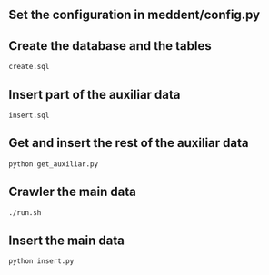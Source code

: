 ## Set the configuration in meddent/config.py


## Create the database and the tables

`create.sql`

## Insert part of the auxiliar data

`insert.sql`

## Get and insert the rest of the auxiliar data

`python get_auxiliar.py`


## Crawler the main data

`./run.sh`

## Insert the main data

`python insert.py`